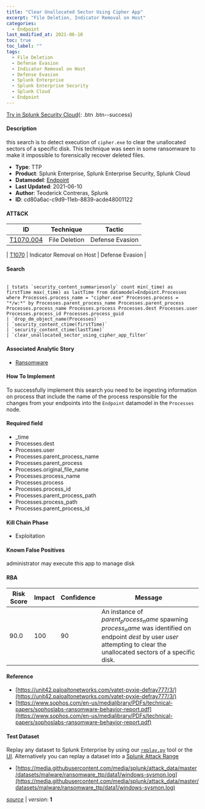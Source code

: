 ```yaml
---
title: "Clear Unallocated Sector Using Cipher App"
excerpt: "File Deletion, Indicator Removal on Host"
categories:
  - Endpoint
last_modified_at: 2021-06-10
toc: true
toc_label: ""
tags:
  - File Deletion
  - Defense Evasion
  - Indicator Removal on Host
  - Defense Evasion
  - Splunk Enterprise
  - Splunk Enterprise Security
  - Splunk Cloud
  - Endpoint
---
```




[Try in Splunk Security Cloud](https://www.splunk.com/en_us/cyber-security.html){: .btn .btn--success}

#### Description

this search is to detect execution of `cipher.exe` to clear the unallocated sectors of a specific disk. This technique was seen in some ransomware to make it impossible to forensically recover deleted files.

- **Type**: TTP
- **Product**: Splunk Enterprise, Splunk Enterprise Security, Splunk Cloud
- **Datamodel**: [Endpoint](https://docs.splunk.com/Documentation/CIM/latest/User/Endpoint)
- **Last Updated**: 2021-06-10
- **Author**: Teoderick Contreras, Splunk
- **ID**: cd80a6ac-c9d9-11eb-8839-acde48001122


#### ATT&CK

| ID          | Technique   | Tactic         |
| ----------- | ----------- |--------------- |
| [T1070.004](https://attack.mitre.org/techniques/T1070/004/) | File Deletion | Defense Evasion |



| [T1070](https://attack.mitre.org/techniques/T1070/) | Indicator Removal on Host | Defense Evasion |





#### Search

```

| tstats `security_content_summariesonly` count min(_time) as firstTime max(_time) as lastTime from datamodel=Endpoint.Processes where Processes.process_name = "cipher.exe" Processes.process = "*/w:*" by Processes.parent_process_name Processes.parent_process Processes.process_name Processes.process Processes.dest Processes.user Processes.process_id Processes.process_guid 
| `drop_dm_object_name(Processes)` 
| `security_content_ctime(firstTime)` 
| `security_content_ctime(lastTime)` 
| `clear_unallocated_sector_using_cipher_app_filter`
```

#### Associated Analytic Story
* [Ransomware](/stories/ransomware)


#### How To Implement
To successfully implement this search you need to be ingesting information on process that include the name of the process responsible for the changes from your endpoints into the `Endpoint` datamodel in the `Processes` node.

#### Required field
* _time
* Processes.dest
* Processes.user
* Processes.parent_process_name
* Processes.parent_process
* Processes.original_file_name
* Processes.process_name
* Processes.process
* Processes.process_id
* Processes.parent_process_path
* Processes.process_path
* Processes.parent_process_id


#### Kill Chain Phase
* Exploitation


#### Known False Positives
administrator may execute this app to manage disk


#### RBA

| Risk Score  | Impact      | Confidence   | Message      |
| ----------- | ----------- |--------------|--------------|
| 90.0 | 100 | 90 | An instance of $parent_process_name$ spawning $process_name$ was identified on endpoint $dest$ by user $user$ attempting to clear the unallocated sectors of a specific disk. |




#### Reference

* [https://unit42.paloaltonetworks.com/vatet-pyxie-defray777/3/](https://unit42.paloaltonetworks.com/vatet-pyxie-defray777/3/)
* [https://www.sophos.com/en-us/medialibrary/PDFs/technical-papers/sophoslabs-ransomware-behavior-report.pdf](https://www.sophos.com/en-us/medialibrary/PDFs/technical-papers/sophoslabs-ransomware-behavior-report.pdf)



#### Test Dataset
Replay any dataset to Splunk Enterprise by using our [`replay.py`](https://github.com/splunk/attack_data#using-replaypy) tool or the [UI](https://github.com/splunk/attack_data#using-ui).
Alternatively you can replay a dataset into a [Splunk Attack Range](https://github.com/splunk/attack_range#replay-dumps-into-attack-range-splunk-server)

* [https://media.githubusercontent.com/media/splunk/attack_data/master/datasets/malware/ransomware_ttp/data1/windows-sysmon.log](https://media.githubusercontent.com/media/splunk/attack_data/master/datasets/malware/ransomware_ttp/data1/windows-sysmon.log)


[*source*](https://github.com/splunk/security_content/tree/develop/detections/endpoint/clear_unallocated_sector_using_cipher_app.yml) \| *version*: **1**